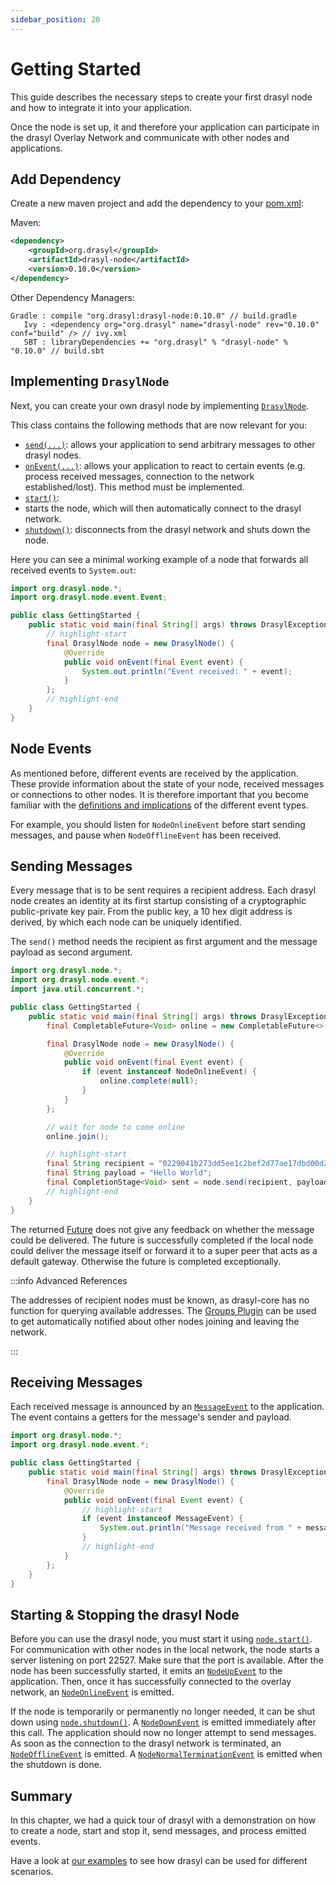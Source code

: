 ```yaml
---
sidebar_position: 20
---
```

# Getting Started

This guide describes the necessary steps to create your first drasyl node and how to integrate it into your application.

Once the node is set up, it and therefore your application can participate in the drasyl Overlay Network and communicate with other nodes and applications.

## Add Dependency

Create a new maven project and add the dependency to your [pom.xml](http://maven.apache.org/pom.html):

Maven:
```xml title="pom.xml"
<dependency>
    <groupId>org.drasyl</groupId>
    <artifactId>drasyl-node</artifactId>
    <version>0.10.0</version>
</dependency>
```

Other Dependency Managers:
```
Gradle : compile "org.drasyl:drasyl-node:0.10.0" // build.gradle 
   Ivy : <dependency org="org.drasyl" name="drasyl-node" rev="0.10.0" conf="build" /> // ivy.xml
   SBT : libraryDependencies += "org.drasyl" % "drasyl-node" % "0.10.0" // build.sbt
```

## Implementing `DrasylNode`

Next, you can create your own drasyl node by implementing [`DrasylNode`](https://api.drasyl.org/master/org/drasyl/node/DrasylNode.html).

This class contains the following methods that are now relevant for you:

* [`send(...)`](https://api.drasyl.org/master/org/drasyl/node/DrasylNode.html#send(java.lang.String,java.lang.Object)):
  allows your application to send arbitrary messages to other drasyl nodes.
* [`onEvent(...)`](https://api.drasyl.org/master/org/drasyl/node/DrasylNode.html#onEvent(org.drasyl.node.event.Event)):
  allows your application to react to certain events (e.g. process received messages, connection to the network established/lost). This method must be implemented.
* [`start()`](https://api.drasyl.org/master/org/drasyl/node/DrasylNode.html#start()):
* starts the node, which will then automatically connect to the drasyl network.
* [`shutdown()`](https://api.drasyl.org/master/org/drasyl/node/DrasylNode.html#shutdown()):
  disconnects from the drasyl network and shuts down the node.
 
Here you can see a minimal working example of a node that forwards all received events to `System.out`:

```java title="GettingStarted.java"
import org.drasyl.node.*;
import org.drasyl.node.event.Event;

public class GettingStarted {
    public static void main(final String[] args) throws DrasylException {
        // highlight-start
        final DrasylNode node = new DrasylNode() {
            @Override
            public void onEvent(final Event event) {
                System.out.println("Event received: " + event);
            }
        };
        // highlight-end
    }
}
```

## Node Events

As mentioned before, different events are received by the application.
These provide information about the state of your node, received messages or connections to other nodes.
It is therefore important that you become familiar with the [definitions and implications](https://api.drasyl.org/master/org/drasyl/node/event/package-summary.html) of the different event types.

For example, you should listen for `NodeOnlineEvent` before start sending messages, and pause when `NodeOfflineEvent` has been received.

## Sending Messages

Every message that is to be sent requires a recipient address.
Each drasyl node creates an identity at its first startup consisting of a cryptographic public-private key pair.
From the public key, a 10 hex digit address is derived, by which each node can be uniquely identified.

The `send()` method needs the recipient as first argument and the message payload as second argument.

```java title="GettingStarted.java"
import org.drasyl.node.*;
import org.drasyl.node.event.*;
import java.util.concurrent.*;

public class GettingStarted {
    public static void main(final String[] args) throws DrasylException {
        final CompletableFuture<Void> online = new CompletableFuture<>();

        final DrasylNode node = new DrasylNode() {
            @Override
            public void onEvent(final Event event) {
                if (event instanceof NodeOnlineEvent) {
                    online.complete(null);
                }
            }
        };

        // wait for node to come online
        online.join();

        // highlight-start
        final String recipient = "0229041b273dd5ee1c2bef2d77ae17dbd00d2f0a2e939e22d42ef1c4bf05147ea9";
        final String payload = "Hello World";
        final CompletionStage<Void> sent = node.send(recipient, payload);
        // highlight-end
    }
}
```

The returned [Future](https://www.baeldung.com/java-completablefuture) does not give any feedback on whether the message could be delivered. 
The future is successfully completed if the local node could deliver the message itself or forward it to a super peer that acts as a default gateway.
Otherwise the future is completed exceptionally.

:::info Advanced References
    
The addresses of recipient nodes must be known, as drasyl-core has no function for querying available addresses.
The [Groups Plugin](plugins/groups.md) can be used to get automatically notified about other nodes joining and leaving the network.

:::

## Receiving Messages

Each received message is announced by an [`MessageEvent`](https://api.drasyl.org/master/org/drasyl/node/event/MessageEvent.html) to the application.
The event contains a getters for the message's sender and payload.

```java title="GettingStarted.java"
import org.drasyl.node.*;
import org.drasyl.node.event.*;

public class GettingStarted {
    public static void main(final String[] args) throws DrasylException {
        final DrasylNode node = new DrasylNode() {
            @Override
            public void onEvent(final Event event) {
                // highlight-start
                if (event instanceof MessageEvent) {
                    System.out.println("Message received from " + message.getSender() + " with payload " + message.getPayload());
                }
                // highlight-end
            }
        };
    }
}
```

## Starting & Stopping the drasyl Node

Before you can use the drasyl node, you must start it using [`node.start()`](https://api.drasyl.org/master/org/drasyl/node/DrasylNode.html#start()).
For communication with other nodes in the local network, the node starts a server listening on port 22527.
Make sure that the port is available. After the node has been successfully started, it emits an [`NodeUpEvent`](https://api.drasyl.org/master/org/drasyl/node/event/NodeUpEvent.html) to the application.
Then, once it has successfully connected to the overlay network, an [`NodeOnlineEvent`](https://api.drasyl.org/master/org/drasyl/node/event/NodeOnlineEvent.html) is emitted.

If the node is temporarily or permanently no longer needed, it can be shut down using [`node.shutdown()`](https://api.drasyl.org/master/org/drasyl/node/DrasylNode.html#shutdown()).
A [`NodeDownEvent`](https://api.drasyl.org/master/org/drasyl/node/event/NodeDownEvent.html) is emitted immediately after this call. The application should now no longer attempt to send messages.
As soon as the connection to the drasyl network is terminated, an [`NodeOfflineEvent`](https://api.drasyl.org/master/org/drasyl/node/event/NodeOfflineEvent.html) is emitted.
A [`NodeNormalTerminationEvent`](https://api.drasyl.org/master/org/drasyl/node/event/NodeNormalTerminationEvent.html) is emitted when the shutdown is done.

## Summary

In this chapter, we had a quick tour of drasyl with a demonstration on how to create a node, start and stop it, send messages, and process emitted events.

Have a look at [our examples](https://github.com/drasyl/drasyl/tree/master/drasyl-examples) to see how drasyl can be used for different scenarios.
